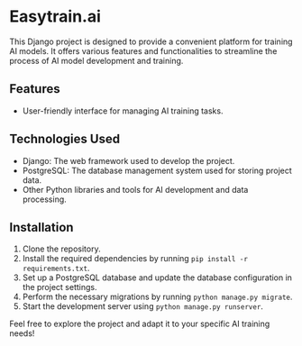# Easytrain.ai

This Django project is designed to provide a convenient platform for training AI models. It offers various features and functionalities to streamline the process of AI model development and training.

## Features

- User-friendly interface for managing AI training tasks.

## Technologies Used

- Django: The web framework used to develop the project.
- PostgreSQL: The database management system used for storing project data.
- Other Python libraries and tools for AI development and data processing.

## Installation

1. Clone the repository.
2. Install the required dependencies by running `pip install -r requirements.txt`.
3. Set up a PostgreSQL database and update the database configuration in the project settings.
4. Perform the necessary migrations by running `python manage.py migrate`.
5. Start the development server using `python manage.py runserver`.

Feel free to explore the project and adapt it to your specific AI training needs!
